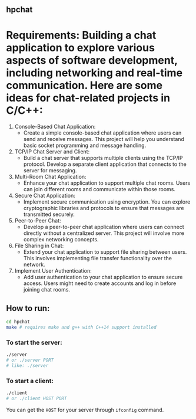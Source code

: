 ## hpchat

# Requirements: Building a chat application to explore various aspects of software development, including networking and real-time communication. Here are some ideas for chat-related projects in C/C++:
1.	Console-Based Chat Application:
    - Create a simple console-based chat application where users can send and receive messages. This project will help you understand basic socket programming and message handling.
2.	TCP/IP Chat Server and Client:
    - Build a chat server that supports multiple clients using the TCP/IP protocol. Develop a separate client application that connects to the server for messaging.
3.	Multi-Room Chat Application:
    - Enhance your chat application to support multiple chat rooms. Users can join different rooms and communicate within those rooms.
4.	Secure Chat Application:
    - Implement secure communication using encryption. You can explore cryptographic libraries and protocols to ensure that messages are transmitted securely.
5.	Peer-to-Peer Chat:
    - Develop a peer-to-peer chat application where users can connect directly without a centralized server. This project will involve more complex networking concepts.
6.	File Sharing in Chat:
    - Extend your chat application to support file sharing between users. This involves implementing file transfer functionality over the network.
7.	Implement User Authentication:
    - Add user authentication to your chat application to ensure secure access. Users might need to create accounts and log in before joining chat rooms.

## How to run:
``` bash
cd hpchat
make # requires make and g++ with C++14 support installed
```

### To start the server:

``` bash
./server
# or ./server PORT 
# like: ./server 
```
### To start a client:

``` bash
./client
# or ./client HOST PORT
```
You can get the `HOST` for your server through `ifconfig` command.
